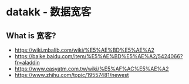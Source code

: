 # datakk - 数据宽客

## What is 宽客?

* https://wiki.mbalib.com/wiki/%E5%AE%BD%E5%AE%A2
* https://baike.baidu.com/item/%E5%AE%BD%E5%AE%A2/5424066?fr=aladdin
* https://www.easyatm.com.tw/wiki/%E5%AF%AC%E5%AE%A2
* https://www.zhihu.com/topic/19557481/newest


